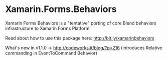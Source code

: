 Xamarin.Forms.Behaviors
=======================

Xamarin Forms Behaviors is a "tentative" porting of core Blend behaviors infrastructure to Xamarin Forms Platform

Read about how to use this package here: http://bit.ly/xamarinbehaviors

What's new in v1.1.0 -> http://codeworks.it/blog/?p=216 (introduces Relative commanding in EventToCommand Behavior)

